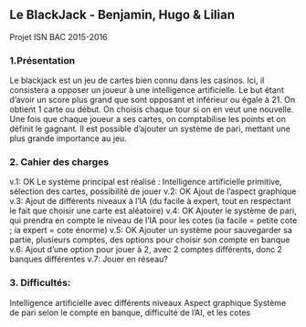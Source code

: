 ## Le BlackJack - Benjamin, Hugo & Lilian
Projet ISN BAC 2015-2016

### 1.Présentation

Le blackjack est un jeu de cartes bien connu dans les casinos. Ici, il consistera a opposer un joueur à une intelligence artificielle. Le but étant d’avoir un score plus grand que sont opposant et inférieur ou égale à 21. On obtient 1 carte ou début. On choisis chaque tour si on en veut une nouvelle. Une fois que chaque joueur a ses cartes, on comptabilise les points et on définit le gagnant. Il est possible d’ajouter un système de pari, mettant une plus grande importance au jeu.

### 2. Cahier des charges

v.1: OK
Le système principal est réalisé : Intelligence artificielle primitive, sélection des cartes, possibilité de jouer
v.2: OK
Ajout de l’aspect graphique
v.3:
Ajout de différents niveaux à l’IA (du facile à expert, tout en respectant le fait que choisir une carte est aléatoire)
v.4:  OK
Ajouter le système de pari, qui prendra en compte le niveau de l’IA pour les cotes (ia facile = petite cote ; ia expert = cote énorme)
v.5:  OK
Ajouter un système pour sauvegarder sa partie, plusieurs comptes, des options pour choisir son compte en banque
v.6:
Ajout d’une option pour jouer à 2, avec 2 comptes différents, donc 2 banques différentes
v.7: 
Jouer en réseau?

### 3. Difficultés:

Intelligence artificielle avec différents niveaux
Aspect graphique
Système de pari selon le compte en banque, difficulté de l’AI, et les cotes
